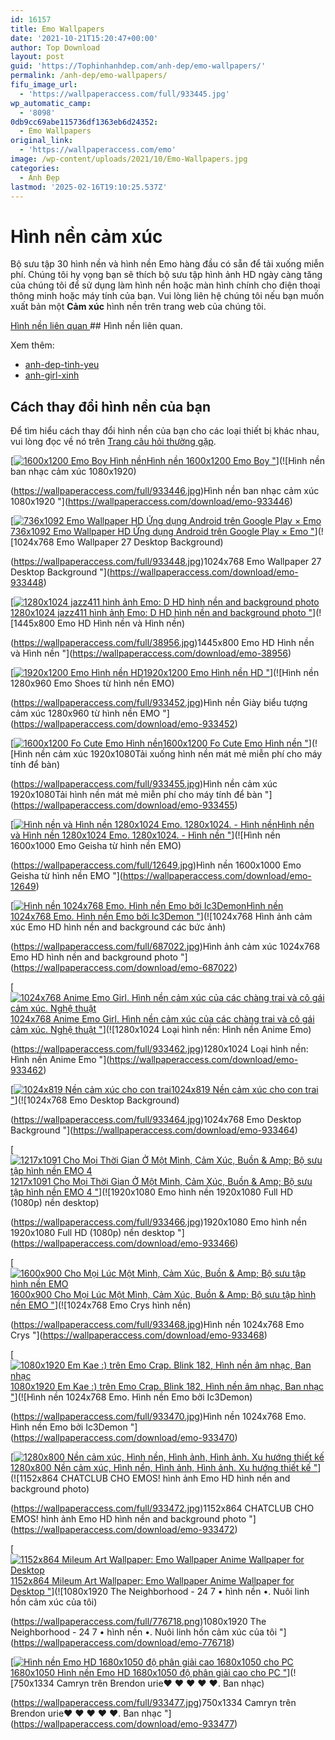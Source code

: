 ```yaml
---
id: 16157
title: Emo Wallpapers
date: '2021-10-21T15:20:47+00:00'
author: Top Download
layout: post
guid: 'https://Tophinhanhdep.com/anh-dep/emo-wallpapers/'
permalink: /anh-dep/emo-wallpapers/
fifu_image_url:
  - 'https://wallpaperaccess.com/full/933445.jpg'
wp_automatic_camp:
  - '8098'
0db9cc69abe115736df1363eb6d24352:
  - Emo Wallpapers
original_link:
  - 'https://wallpaperaccess.com/emo'
image: /wp-content/uploads/2021/10/Emo-Wallpapers.jpg
categories:
  - Ảnh Đẹp
lastmod: '2025-02-16T19:10:25.537Z'
---
```

# Hình nền cảm xúc

Bộ sưu tập 30 hình nền và hình nền Emo hàng đầu có sẵn để tải xuống miễn phí. Chúng tôi hy vọng bạn sẽ thích bộ sưu tập hình ảnh HD ngày càng tăng của chúng tôi để sử dụng làm hình nền hoặc màn hình chính cho điện thoại thông minh hoặc máy tính của bạn. Vui lòng liên hệ chúng tôi nếu bạn muốn xuất bản một **Cảm xúc** hình nền trên trang web của chúng tôi.

[Hình nền liên quan ](#related) ## Hình nền liên quan.

   
 Xem thêm:

   
- [anh-dep-tinh-yeu](https://tophinhanhdep.com/anh-tinh-yeu/anh-dep-tinh-yeu/)
- [anh-girl-xinh](https://tophinhanhdep.com/gai-xinh/anh-girl-xinh/)

## Cách thay đổi hình nền của bạn

Để tìm hiểu cách thay đổi hình nền của bạn cho các loại thiết bị khác nhau, vui lòng đọc về nó trên [Trang câu hỏi thường gặp](https://tophinhanhdep.com/faq/).

  
[[![1600x1200 Emo Boy Hình nền](https://wallpaperaccess.com/full/933445.jpg)Hình nền 1600x1200 Emo Boy "](https://wallpaperaccess.com/download/emo-933445)](![Hình nền ban nhạc cảm xúc 1080x1920)

(https://wallpaperaccess.com/full/933446.jpg)Hình nền ban nhạc cảm xúc 1080x1920 "](https://wallpaperaccess.com/download/emo-933446)

[[![736x1092 Emo Wallpaper HD Ứng dụng Android trên Google Play × Emo](https://wallpaperaccess.com/full/38928.jpg)736x1092 Emo Wallpaper HD Ứng dụng Android trên Google Play × Emo "](https://wallpaperaccess.com/download/emo-38928)](![1024x768 Emo Wallpaper 27 Desktop Background)

(https://wallpaperaccess.com/full/933448.jpg)1024x768 Emo Wallpaper 27 Desktop Background "](https://wallpaperaccess.com/download/emo-933448)

[[![1280x1024 jazz411 hình ảnh Emo: D HD hình nền and background photo](https://wallpaperaccess.com/full/933449.jpg)1280x1024 jazz411 hình ảnh Emo: D HD hình nền and background photo "](https://wallpaperaccess.com/download/emo-933449)](![1445x800 Emo HD Hình nền và Hình nền)

(https://wallpaperaccess.com/full/38956.jpg)1445x800 Emo HD Hình nền và Hình nền "](https://wallpaperaccess.com/download/emo-38956)

[[![1920x1200 Emo Hình nền HD](https://wallpaperaccess.com/full/686984.jpg)1920x1200 Emo Hình nền HD "](https://wallpaperaccess.com/download/emo-686984)](![Hình nền 1280x960 Emo Shoes từ hình nền EMO)

(https://wallpaperaccess.com/full/933452.jpg)Hình nền Giày biểu tượng cảm xúc 1280x960 từ hình nền EMO "](https://wallpaperaccess.com/download/emo-933452)

[[![1600x1200 Fo Cute Emo Hình nền](https://wallpaperaccess.com/full/933454.jpg)1600x1200 Fo Cute Emo Hình nền "](https://wallpaperaccess.com/download/emo-933454)](![Hình nền cảm xúc 1920x1080Tải xuống hình nền mát mẻ miễn phí cho máy tính để bàn)

(https://wallpaperaccess.com/full/933455.jpg)Hình nền cảm xúc 1920x1080Tải hình nền mát mẻ miễn phí cho máy tính để bàn "](https://wallpaperaccess.com/download/emo-933455)

[[![Hình nền và Hình nền 1280x1024 Emo.  1280x1024.  - Hình nền](https://wallpaperaccess.com/full/933456.jpg)Hình nền và Hình nền 1280x1024 Emo. 1280x1024. - Hình nền "](https://wallpaperaccess.com/download/emo-933456)](![Hình nền 1600x1000 Emo Geisha từ hình nền EMO)

(https://wallpaperaccess.com/full/12649.jpg)Hình nền 1600x1000 Emo Geisha từ hình nền EMO "](https://wallpaperaccess.com/download/emo-12649)

[[![Hình nền 1024x768 Emo.  Hình nền Emo bởi Ic3Demon](https://wallpaperaccess.com/full/933458.jpg)Hình nền 1024x768 Emo. Hình nền Emo bởi Ic3Demon "](https://wallpaperaccess.com/download/emo-933458)](![1024x768 Hình ảnh cảm xúc Emo HD hình nền and background các bức ảnh)

(https://wallpaperaccess.com/full/687022.jpg)Hình ảnh cảm xúc 1024x768 Emo HD hình nền and background photo "](https://wallpaperaccess.com/download/emo-687022)

[[![1024x768 Anime Emo Girl.  Hình nền cảm xúc của các chàng trai và cô gái cảm xúc.  Nghệ thuật](https://wallpaperaccess.com/full/687011.jpg)1024x768 Anime Emo Girl. Hình nền cảm xúc của các chàng trai và cô gái cảm xúc. Nghệ thuật "](https://wallpaperaccess.com/download/emo-687011)](![1280x1024 Loại hình nền: Hình nền Anime Emo)

(https://wallpaperaccess.com/full/933462.jpg)1280x1024 Loại hình nền: Hình nền Anime Emo "](https://wallpaperaccess.com/download/emo-933462)

[[![1024x819 Nền cảm xúc cho con trai](https://wallpaperaccess.com/full/933463.jpg)1024x819 Nền cảm xúc cho con trai "](https://wallpaperaccess.com/download/emo-933463)](![1024x768 Emo Desktop Background)

(https://wallpaperaccess.com/full/933464.jpg)1024x768 Emo Desktop Background "](https://wallpaperaccess.com/download/emo-933464)

[[![1217x1091 Cho Mọi Thời Gian Ở Một Mình, Cảm Xúc, Buồn & Amp;  Bộ sưu tập hình nền EMO 4](https://wallpaperaccess.com/full/933465.jpg)1217x1091 Cho Mọi Thời Gian Ở Một Mình, Cảm Xúc, Buồn &amp; Amp; Bộ sưu tập hình nền EMO 4 "](https://wallpaperaccess.com/download/emo-933465)](![1920x1080 Emo hình nền 1920x1080 Full HD (1080p) nền desktop)

(https://wallpaperaccess.com/full/933466.jpg)1920x1080 Emo hình nền 1920x1080 Full HD (1080p) nền desktop "](https://wallpaperaccess.com/download/emo-933466)

[[![1600x900 Cho Mọi Lúc Một Mình, Cảm Xúc, Buồn & Amp;  Bộ sưu tập hình nền EMO](https://wallpaperaccess.com/full/933467.jpg)1600x900 Cho Mọi Lúc Một Mình, Cảm Xúc, Buồn &amp; Amp; Bộ sưu tập hình nền EMO "](https://wallpaperaccess.com/download/emo-933467)](![1024x768 Emo Crys hình nền)

(https://wallpaperaccess.com/full/933468.jpg)Hình nền 1024x768 Emo Crys "](https://wallpaperaccess.com/download/emo-933468)

[[![1080x1920 Em Kae :) trên Emo Crap.  Blink 182, Hình nền âm nhạc, Ban nhạc](https://wallpaperaccess.com/full/410842.jpg)1080x1920 Em Kae :) trên Emo Crap. Blink 182, Hình nền âm nhạc, Ban nhạc "](https://wallpaperaccess.com/download/emo-410842)](![Hình nền 1024x768 Emo.  Hình nền Emo bởi Ic3Demon)

(https://wallpaperaccess.com/full/933470.jpg)Hình nền 1024x768 Emo. Hình nền Emo bởi Ic3Demon "](https://wallpaperaccess.com/download/emo-933470)

[[![1280x800 Nền cảm xúc, Hình nền, Hình ảnh, Hình ảnh.  Xu hướng thiết kế](https://wallpaperaccess.com/full/933471.jpg)1280x800 Nền cảm xúc, Hình nền, Hình ảnh, Hình ảnh. Xu hướng thiết kế "](https://wallpaperaccess.com/download/emo-933471)](![1152x864 CHATCLUB CHO EMOS!  hình ảnh Emo HD hình nền and background photo)

(https://wallpaperaccess.com/full/933472.jpg)1152x864 CHATCLUB CHO EMOS! hình ảnh Emo HD hình nền and background photo "](https://wallpaperaccess.com/download/emo-933472)

[[![1152x864 Mileum Art Wallpaper: Emo Wallpaper Anime Wallpaper for Desktop](https://wallpaperaccess.com/full/933473.jpg)1152x864 Mileum Art Wallpaper: Emo Wallpaper Anime Wallpaper for Desktop "](https://wallpaperaccess.com/download/emo-933473)](![1080x1920 The Neighborhood - 24 7 • hình nền •.  Nuôi linh hồn cảm xúc của tôi)

(https://wallpaperaccess.com/full/776718.png)1080x1920 The Neighborhood - 24 7 • hình nền •. Nuôi linh hồn cảm xúc của tôi "](https://wallpaperaccess.com/download/emo-776718)

[[![Hình nền Emo HD 1680x1050 độ phân giải cao 1680x1050 cho PC](https://wallpaperaccess.com/full/933476.jpg)1680x1050 Hình nền Emo HD 1680x1050 độ phân giải cao cho PC "](https://wallpaperaccess.com/download/emo-933476)](![750x1334 Camryn trên Brendon urie❤ ❤ ❤ ❤ ❤.  Ban nhạc)

(https://wallpaperaccess.com/full/933477.jpg)750x1334 Camryn trên Brendon urie❤ ❤ ❤ ❤ ❤. Ban nhạc "](https://wallpaperaccess.com/download/emo-933477)
